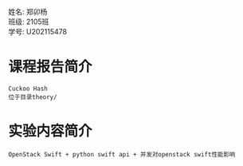 姓名: 郑卯杨   
班级: 2105班  
学号: U202115478  

# 课程报告简介
    Cuckoo Hash
    位于目录theory/

# 实验内容简介
    OpenStack Swift + python swift api + 并发对openstack swift性能影响
